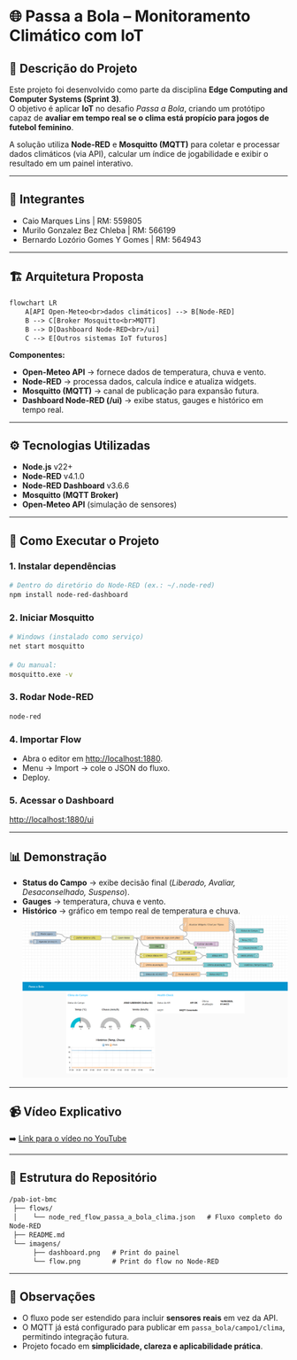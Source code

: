 # 🌐 Passa a Bola – Monitoramento Climático com IoT

## 📌 Descrição do Projeto
Este projeto foi desenvolvido como parte da disciplina **Edge Computing and Computer Systems (Sprint 3)**.  
O objetivo é aplicar **IoT** no desafio *Passa a Bola*, criando um protótipo capaz de **avaliar em tempo real se o clima está propício para jogos de futebol feminino**.

A solução utiliza **Node-RED** e **Mosquitto (MQTT)** para coletar e processar dados climáticos (via API), calcular um índice de jogabilidade e exibir o resultado em um painel interativo.

---

## 👥 Integrantes
- Caio Marques Lins | RM: 559805  
- Murilo Gonzalez Bez Chleba | RM: 566199  
- Bernardo Lozório Gomes Y Gomes | RM: 564943  

---

## 🏗️ Arquitetura Proposta
```mermaid
flowchart LR
    A[API Open-Meteo<br>dados climáticos] --> B[Node-RED]
    B --> C[Broker Mosquitto<br>MQTT]
    B --> D[Dashboard Node-RED<br>/ui]
    C --> E[Outros sistemas IoT futuros]
```

**Componentes:**
- **Open-Meteo API** → fornece dados de temperatura, chuva e vento.  
- **Node-RED** → processa dados, calcula índice e atualiza widgets.  
- **Mosquitto (MQTT)** → canal de publicação para expansão futura.  
- **Dashboard Node-RED (/ui)** → exibe status, gauges e histórico em tempo real.  

---

## ⚙️ Tecnologias Utilizadas
- **Node.js** v22+  
- **Node-RED** v4.1.0  
- **Node-RED Dashboard** v3.6.6  
- **Mosquitto (MQTT Broker)**  
- **Open-Meteo API** (simulação de sensores)  

---

## 🚀 Como Executar o Projeto

### 1. Instalar dependências
```bash
# Dentro do diretório do Node-RED (ex.: ~/.node-red)
npm install node-red-dashboard
```

### 2. Iniciar Mosquitto
```bash
# Windows (instalado como serviço)
net start mosquitto

# Ou manual:
mosquitto.exe -v
```

### 3. Rodar Node-RED
```bash
node-red
```

### 4. Importar Flow
- Abra o editor em [http://localhost:1880](http://localhost:1880).  
- Menu → Import → cole o JSON do fluxo.  
- Deploy.

### 5. Acessar o Dashboard
[http://localhost:1880/ui](http://localhost:1880/ui)  

---

## 📊 Demonstração
- **Status do Campo** → exibe decisão final (*Liberado, Avaliar, Desaconselhado, Suspenso*).  
- **Gauges** → temperatura, chuva e vento.  
- **Histórico** → gráfico em tempo real de temperatura e chuva.  
![Dashboard](imagens/image1.png)
![Flow](imagens/image2.png)

---

## 📹 Vídeo Explicativo
➡️ [Link para o vídeo no YouTube](https://youtu.be/rzKAcVHiy4w)

---

## 📂 Estrutura do Repositório
```
/pab-iot-bmc
 ├── flows/
 │    └── node_red_flow_passa_a_bola_clima.json   # Fluxo completo do Node-RED
 ├── README.md
 └── imagens/
      ├── dashboard.png   # Print do painel
      └── flow.png        # Print do flow no Node-RED
```

---

## 📌 Observações
- O fluxo pode ser estendido para incluir **sensores reais** em vez da API.  
- O MQTT já está configurado para publicar em `passa_bola/campo1/clima`, permitindo integração futura.  
- Projeto focado em **simplicidade, clareza e aplicabilidade prática**.  
